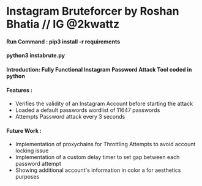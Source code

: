 # Instagram Bruteforcer by Roshan Bhatia // IG @2kwattz

#### Run Command : pip3 install -r  requirements 
#### python3 instabrute.py

#### Introduction: Fully Functional Instagram Password Attack Tool coded in python
#### Features : 
* Verifies the validity of an Instagram Account before starting the attack 
* Loaded a default passwords wordlist of 11647 passwords
* Attempts Password attack every 3 seconds

#### Future Work :

* Implementation of proxychains for Throttling Attempts to avoid account locking issue
* Implementation of a custom delay timer to set gap between each password attempt
* Showing additional account's information in color a for aesthetics purposes
